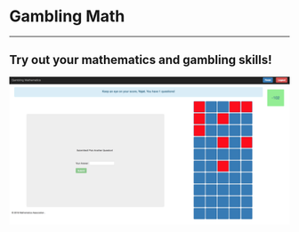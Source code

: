 # Gambling Math
----

## Try out your mathematics and gambling skills!

<img src = "https://github.com/WVik/gamblingmath/blob/master/img/demo.png">


